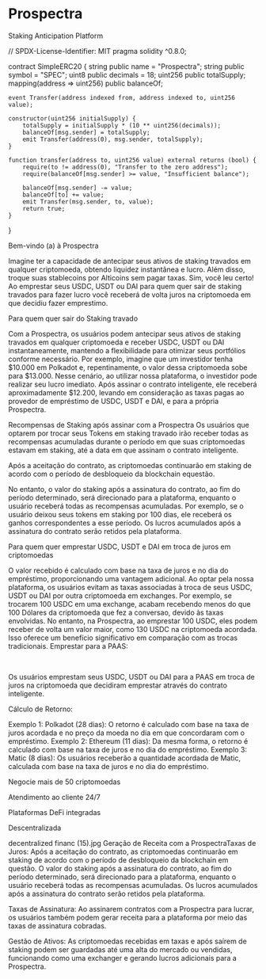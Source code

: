 # Prospectra
Staking Anticipation Platform

// SPDX-License-Identifier: MIT
pragma solidity ^0.8.0;

contract SimpleERC20 {
    string public name = "Prospectra";
    string public symbol = "SPEC";
    uint8 public decimals = 18;
    uint256 public totalSupply;
    mapping(address => uint256) public balanceOf;

    event Transfer(address indexed from, address indexed to, uint256 value);

    constructor(uint256 initialSupply) {
        totalSupply = initialSupply * (10 ** uint256(decimals));
        balanceOf[msg.sender] = totalSupply;
        emit Transfer(address(0), msg.sender, totalSupply);
    }

    function transfer(address to, uint256 value) external returns (bool) {
        require(to != address(0), "Transfer to the zero address");
        require(balanceOf[msg.sender] >= value, "Insufficient balance");

        balanceOf[msg.sender] -= value;
        balanceOf[to] += value;
        emit Transfer(msg.sender, to, value);
        return true;
    }
}

Bem-vindo (a) à Prospectra

Imagine ter a capacidade de antecipar seus ativos de staking travados em qualquer criptomoeda, obtendo liquidez instantânea e lucro. Além disso, troque suas stablecoins por Alticoins sem pagar taxas. Sim, você leu certo! Ao emprestar seus USDC, USDT ou DAI para quem quer sair de staking travados para fazer lucro você receberá de volta juros na criptomoeda em que decidiu fazer emprestimo.

Para quem quer sair do Staking travado

Com a Prospectra, os usuários podem antecipar seus ativos de staking travados em qualquer criptomoeda e receber USDC, USDT ou DAI instantaneamente, mantendo a flexibilidade para otimizar seus portfólios conforme necessário. Por exemplo, imagine que um investidor tenha $10.000 em Polkadot e, repentinamente, o valor dessa criptomoeda sobe para $13.000. Nesse cenário, ao utilizar nossa plataforma, o investidor pode realizar seu lucro imediato. Após assinar o contrato inteligente, ele receberá aproximadamente $12.200, levando em consideração as taxas pagas ao provedor de empréstimo de USDC, USDT e DAI, e para a própria Prospectra.

Recompensas de Staking após assinar com a Prospectra
Os usuários que optarem por trocar seus Tokens em staking travado irão receber todas as recompensas acumuladas durante o período em que suas criptomoedas estavam em staking, até a data em que assinam o contrato inteligente.

Após a aceitação do contrato, as criptomoedas continuarão em staking de acordo com o período de desbloqueio da blockchain equestão.

No entanto, o valor do staking após a assinatura do contrato, ao fim do período determinado, será direcionado para a plataforma, enquanto o usuário receberá todas as recompensas acumuladas. Por exemplo, se o usuário deixou seus tokens em staking por 100 dias, ele receberá os ganhos correspondentes a esse período. Os lucros acumulados após a assinatura do contrato serão retidos pela plataforma.

Para quem quer emprestar USDC, USDT e DAI em troca de juros em criptomoedas

 

O valor recebido é calculado com base na taxa de juros e no dia do empréstimo, proporcionando uma vantagem adicional. Ao optar pela nossa plataforma, os usuários evitam as taxas associadas à troca de seus USDC, USDT ou DAI por outra criptomoeda em exchanges. Por exemplo, se trocarem 100 USDC em uma exchange, acabam recebendo menos do que 100 Dólares da criptomoeda que fez a conversao, devido às taxas envolvidas. No entanto, na Prospectra, ao emprestar 100 USDC, eles podem receber de volta um valor maior, como 130 USDC na criptomoeda acordada. Isso oferece um benefício significativo em comparação com as trocas tradicionais.
Emprestar para a PAAS:
 

​

Os usuários emprestam seus USDC, USDT ou DAI para a PAAS em troca de juros na criptomoeda que decidiram emprestar através do contrato inteligente.

Cálculo de Retorno:
 

Exemplo 1: Polkadot (28 dias): O retorno é calculado com base na taxa de juros acordada e no preço da moeda no dia em que concordaram com o empréstimo.
Exemplo 2: Ethereum (11 dias): Da mesma forma, o retorno é calculado com base na taxa de juros e no dia do empréstimo.
Exemplo 3: Matic (8 dias): Os usuários receberão a quantidade acordada de Matic, calculada com base na taxa de juros e no dia do empréstimo.

Negocie mais de 50 criptomoedas

Atendimento ao cliente 24/7

Plataformas DeFi integradas

Descentralizada

decentralized financ (15).jpg
Geração de Receita com a  Prospectra
​Taxas de Juros: Após a aceitação do contrato, as criptomoedas continuarão em staking de acordo com o período de desbloqueio da blockchain em questão. O valor do staking após a assinatura do contrato, ao fim do período determinado, será direcionado para a plataforma, enquanto o usuário receberá todas as recompensas acumuladas. Os lucros acumulados após a assinatura do contrato serão retidos pela plataforma.

Taxas de Assinatura: Ao assinarem contratos com a Prospectra para lucrar, os usuários também podem gerar receita para a plataforma por meio das taxas de assinatura cobradas.

Gestão de Ativos: As criptomoedas recebidas em taxas e após saírem de staking podem ser guardadas até uma alta do mercado ou vendidas, funcionando como uma exchanger e gerando lucros adicionais para a Prospectra.

